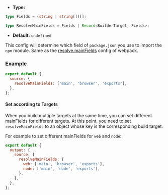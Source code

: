 - **Type:**

```ts
type Fields = (string | string[])[];

type ResolveMainFields = Fields | Record<BuilderTarget, Fields>;
```

- **Default:** `undefined`

This config will determine which field of `package.json` you use to import the `npm` module. Same as the [resolve.mainFields](https://webpack.js.org/configuration/resolve/#resolvemainfields) config of webpack.

### Example

```js
export default {
  source: {
    resolveMainFields: ['main', 'browser', 'exports'],
  },
};
```

#### Set according to Targets

When you build multiple targets at the same time, you can set different mainFields for different targets. At this point, you need to set `resolveMainFields` to an object whose key is the corresponding build target.

For example to set different mainFields for `web` and `node`:

```js
export default {
  output: {
    source: {
      resolveMainFields: {
        web: ['main', 'browser', 'exports'],
        node: ['main', 'node', 'exports'],
      },
    },
  },
};
```
